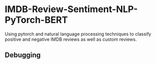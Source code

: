 # IMDB-Review-Sentiment-NLP-PyTorch-BERT
Using pytorch and natural language processing techniques to classify positive and negative IMDB reviews as well as custom reviews.

## Debugging

